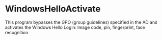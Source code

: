 # WindowsHelloActivate
This program bypasses the GPO (group guidelines) specified in the AD and activates the Windows Hello Login:  Image code, pin, fingerprint, face recognition
